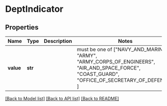# DeptIndicator


## Properties
Name | Type | Description | Notes
------------ | ------------- | ------------- | -------------
**value** | **str** |  |  must be one of ["NAVY_AND_MARINES", "ARMY", "ARMY_CORPS_OF_ENGINEERS", "AIR_AND_SPACE_FORCE", "COAST_GUARD", "OFFICE_OF_SECRETARY_OF_DEFENSE", ]

[[Back to Model list]](../README.md#documentation-for-models) [[Back to API list]](../README.md#documentation-for-api-endpoints) [[Back to README]](../README.md)


